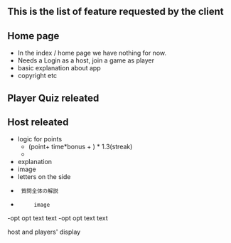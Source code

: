 ## This is the list of feature requested by the client ##

## Home page
- In the index / home page we have nothing for now.
- Needs a Login as a host, join a game as player 
- basic explanation about app
- copyright etc 


## Player Quiz releated




## Host releated
- logic for points 
    - (point+ time*bonus + ) * 1.3(streak)
    - 
- explanation 
 - image
 - letters on the side
 -      質問全体の解説
 -          image
 -opt                opt
 text               text 
 -opt                opt
 text               text

 host and players' display
